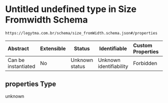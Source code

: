 # Untitled undefined type in Size Fromwidth Schema

```txt
https://legytma.com.br/schema/size_fromWidth.schema.json#/properties
```




| Abstract            | Extensible | Status         | Identifiable            | Custom Properties | Additional Properties | Access Restrictions | Defined In                                                                                  |
| :------------------ | ---------- | -------------- | ----------------------- | :---------------- | --------------------- | ------------------- | ------------------------------------------------------------------------------------------- |
| Can be instantiated | No         | Unknown status | Unknown identifiability | Forbidden         | Allowed               | none                | [size_fromWidth.schema.json\*](../schema/size_fromWidth.schema.json "open original schema") |

## properties Type

unknown
